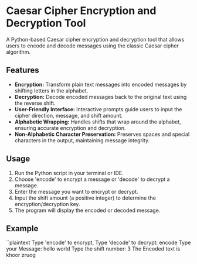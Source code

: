 # Caesar Cipher Encryption and Decryption Tool

A Python-based Caesar cipher encryption and decryption tool that allows users to encode and decode messages using the classic Caesar cipher algorithm.

## Features

- **Encryption:** Transform plain text messages into encoded messages by shifting letters in the alphabet.
- **Decryption:** Decode encoded messages back to the original text using the reverse shift.
- **User-Friendly Interface:** Interactive prompts guide users to input the cipher direction, message, and shift amount.
- **Alphabetic Wrapping:** Handles shifts that wrap around the alphabet, ensuring accurate encryption and decryption.
- **Non-Alphabetic Character Preservation:** Preserves spaces and special characters in the output, maintaining message integrity.

## Usage

1. Run the Python script in your terminal or IDE.
2. Choose 'encode' to encrypt a message or 'decode' to decrypt a message.
3. Enter the message you want to encrypt or decrypt.
4. Input the shift amount (a positive integer) to determine the encryption/decryption key.
5. The program will display the encoded or decoded message.

## Example

``plaintext
Type 'encode' to encrypt, Type 'decode' to decrypt:
encode
Type your Message:
hello world
Type the shift number:
3
The Encoded text is khoor zruog
